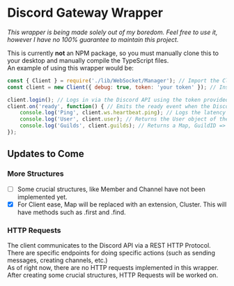 # Discord Gateway Wrapper

_This wrapper is being made solely out of my boredom. Feel free to use it, however I have no 100% guarantee to maintain this project._


<p>This is currently <b>not</b> an NPM package, so you must manually clone this to your desktop and manually compile the TypeScript files.<br>
    An example of using this wrapper would be:
</p>

```js
const { Client } = require('./lib/WebSocket/Manager'); // Import the Client class, the way you will communicate to the Discord API.
const client = new Client({ debug: true, token: 'your token' }); // Instantiate a new client class, placing the token to your bot/user account. The debug property is for logging lower level functions, such as the raw HTTP and WebSocket requests.

client.login(); // Logs in via the Discord API using the token provided.
client.on('ready', function() { // Emits the ready event when the Discord API gives us information about us, the client.
    console.log('Ping', client.ws.heartbeat.ping); // Logs the latency of the connection between the client and Discord API.
    console.log('User', client.user); // Returns the User object of the client.
    console.log('Guilds', client.guilds); // Returns a Map, GuildID => GuildManager.
});
```

## Updates to Come
### More Structures
- [ ] Some crucial structures, like Member and Channel have not been implemented yet.
- [x] For Client ease, Map will be replaced with an extension, Cluster. This will have methods such as .first and .find.
### HTTP Requests
<p>The client communicates to the Discord API via a REST HTTP Protocol. There are specific endpoints for doing specific actions (such as sending messages, creating channels, etc.)<br>
As of right now, there are no HTTP requests implemented in this wrapper. After creating some crucial structures, HTTP Requests will be worked on.
</p>
